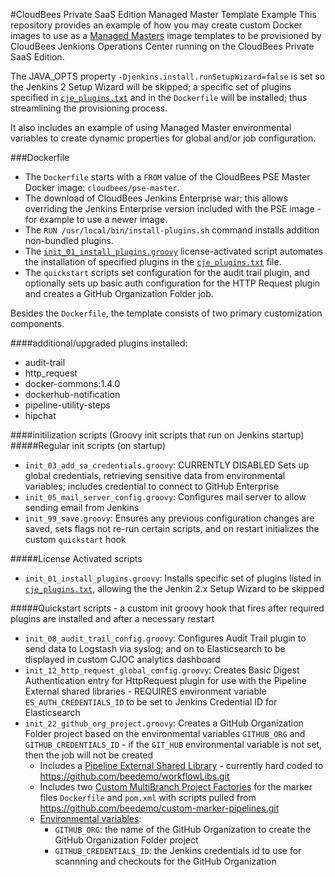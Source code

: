 #CloudBees Private SaaS Edition Managed Master Template Example
This repository provides an example of how you may create custom Docker images to use as a [Managed Masters](https://go.cloudbees.com/docs/cloudbees-documentation/pse-admin-guide/master-provisioning.html#master-provisioning_master-provisioning) image templates to be provisioned by CloudBees Jenkions Operations Center running on the CloudBees Private SaaS Edition. 

The JAVA_OPTS property `-Djenkins.install.runSetupWizard=false` is set so the Jenkins 2 Setup Wizard will be skipped; a specific set of plugins specified in [`cje_plugins.txt`](license-activated/cje_plugins.txt) and in the `Dockerfile` will be installed; thus streamlining the provisioning process.

It also includes an example of using Managed Master environmental variables to create dynamic properties for global and/or job configuration.

###Dockerfile
- The `Dockerfile` starts with a `FROM` value of the CloudBees PSE Master Docker image: `cloudbees/pse-master`. 
- The download of CloudBees Jenkins Enterprise war; this allows overriding the Jenkins Enterprise version included with the PSE image - for example to use a newer image.
- The `RUN /usr/local/bin/install-plugins.sh` command installs addition non-bundled plugins.
- The [`init_01_install_plugins.groovy`](license-activated/init_01_install_plugins.groovy) license-activated script automates the installation of specified plugins in the [`cje_plugins.txt`](license-activated/cje_plugins.txt) file.
- The `quickstart` scripts set configuration for the audit trail plugin, and optionally sets up basic auth configuration for the HTTP Request plugin and creates a GitHub Organization Folder job.

Besides the `Dockerfile`, the template consists of two primary customization components.

####additional/upgraded plugins installed:
- audit-trail
- http_request
- docker-commons:1.4.0
- dockerhub-notification
- pipeline-utility-steps
- hipchat 

####initilization scripts (Groovy init scripts that run on Jenkins startup)
#####Regular init scripts (on startup)
- `init_03_add_sa_credentials.groovy`: CURRENTLY DISABLED Sets up global credentials, retrieving sensitive data from environmental variables; includes credential to connect to GitHub Enterprise
- `init_05_mail_server_config.groovy`: Configures mail server to allow sending email from Jenkins
- `init_99_save.groovy`: Ensures any previous configuration changes are saved, sets flags not re-run certain scripts, and on restart initializes the custom `quickstart` hook

#####License Activated scripts
- `init_01_install_plugins.groovy`: Installs specific set of plugins listed in [`cje_plugins.txt`](license-activated/cje_plugins.txt), allowing the the Jenkin 2.x Setup Wizard to be skipped

#####Quickstart scripts - a custom init groovy hook that fires after required plugins are installed and after a necessary restart
- `init_08_audit_trail_config.groovy`: Configures Audit Trail plugin to send data to Logstash via syslog; and on to Elasticsearch to be displayed in custom CJOC analytics dashboard
- `init_12_http_request_global_config.groovy`: Creates Basic Digest Authentication entry for HttpRequest plugin for use with the Pipeline External shared libraries - REQUIRES environment variable `ES_AUTH_CREDENTIALS_ID` to be set to Jenkins Credential ID for Elasticsearch
- `init_22_github_org_project.groovy`: Creates a GitHub Organization Folder project based on the environmental variables `GITHUB_ORG` and `GITHUB_CREDENTIALS_ID` - if the `GIT_HUB` environmental variable is not set, then the job will not be created
  - Includes a [Pipeline External Shared Library](https://github.com/jenkinsci/workflow-cps-global-lib-plugin#defining-external-libraries) - currently hard coded to https://github.com/beedemo/workflowLibs.git
  - Includes two [Custom MultiBranch Project Factories](https://go.cloudbees.com/docs/cloudbees-documentation/cje-user-guide/chapter-workflow.html#chapter-workflow_pipeline-custom-factories) for the marker files `Dockerfile` and `pom.xml` with scripts pulled from https://github.com/beedemo/custom-marker-pipelines.git
  - [Environmental variables](#github-org-env-variables):
    - `GITHUB_ORG`: the name of the GitHub Organization to create the GitHub Organization Folder project
    - `GITHUB_CREDENTIALS_ID`: the Jenkins credentials id to use for scannning and checkouts for the GitHub Organization
